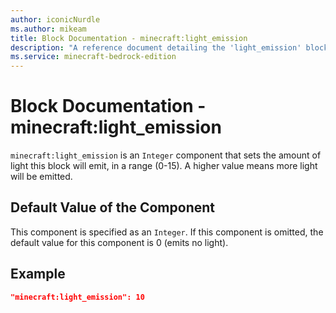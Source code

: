 ```yaml
---
author: iconicNurdle
ms.author: mikeam
title: Block Documentation - minecraft:light_emission
description: "A reference document detailing the 'light_emission' block component"
ms.service: minecraft-bedrock-edition
---
```


# Block Documentation - minecraft:light_emission

`minecraft:light_emission` is an `Integer` component that sets the amount of light this block will emit, in a range (0-15). A higher value means more light will be emitted.

## Default Value of the Component

This component is specified as an `Integer`. If this component is omitted, the default value for this component is 0 (emits no light).

## Example

```json
"minecraft:light_emission": 10
```
